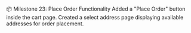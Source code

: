 📦 Milestone 23: Place Order Functionality
Added a "Place Order" button inside the cart page.
Created a select address page displaying available addresses for order placement.
